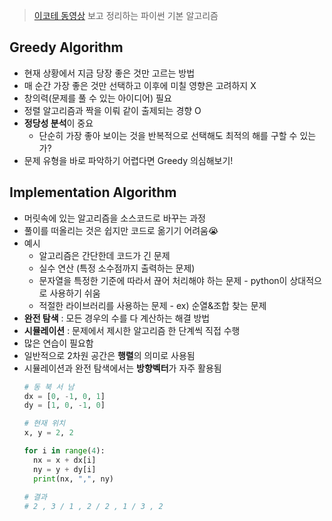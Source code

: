 > [이코테 동영상](https://youtu.be/2zjoKjt97vQ) 보고 정리하는 파이썬 기본 알고리즘 

## Greedy Algorithm 

- 현재 상황에서 지금 당장 좋은 것만 고르는 방법 
- 매 순간 가장 좋은 것만 선택하고 이후에 미칠 영향은 고려하지 X 
- 창의력(문제를 풀 수 있는 아이디어) 필요 
- 정렬 알고리즘과 짝을 이뤄 같이 출제되는 경향 O
- **정당성 분석**이 중요 
  - 단순히 가장 좋아 보이는 것을 반복적으로 선택해도 최적의 해를 구할 수 있는가? 
- 문제 유형을 바로 파악하기 어렵다면 Greedy 의심해보기! 
 
 
 ## Implementation Algorithm
 
- 머릿속에 있는 알고리즘을 소스코드로 바꾸는 과정 
- 풀이를 떠올리는 것은 쉽지만 코드로 옮기기 어려움😭
- 예시 
  - 알고리즘은 간단한데 코드가 긴 문제 
  - 실수 연산 (특정 소수점까지 출력하는 문제) 
  - 문자열을 특정한 기준에 따라서 끊어 처리해야 하는 문제 - python이 상대적으로 사용하기 쉬움
  - 적절한 라이브러리를 사용하는 문제 - ex) 순열&조합 찾는 문제 
- **완전 탐색** : 모든 경우의 수를 다 계산하는 해결 방법 
- **시뮬레이션** : 문제에서 제시한 알고리즘 한 단계씩 직접 수행
- 많은 연습이 필요함 
- 일반적으로 2차원 공간은 **행렬**의 의미로 사용됨 
- 시뮬레이션과 완전 탐색에서는 **방향벡터**가 자주 활용됨 
  ```python 
  # 동 북 서 남 
  dx = [0, -1, 0, 1]
  dy = [1, 0, -1, 0] 
  
  # 현재 위치 
  x, y = 2, 2
  
  for i in range(4):
    nx = x + dx[i]
    ny = y + dy[i]
    print(nx, ",", ny) 
    
  # 결과 
  # 2 , 3 / 1 , 2 / 2 , 1 / 3 , 2
  ```
